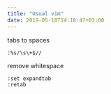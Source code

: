 ```yaml
---
title: "Usual vim"
date: 2019-05-18T14:18:47+03:00
---
```


tabs to spaces
```
:%s/\s\+$//
```

remove whitespace
```
:set expandtab
:retab
```
